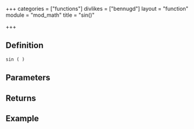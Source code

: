 +++
categories = ["functions"]
divlikes = ["bennugd"]
layout = "function"
module = "mod_math"
title = "sin()"

+++

## Definition

    sin ( )

## Parameters

## Returns

## Example

